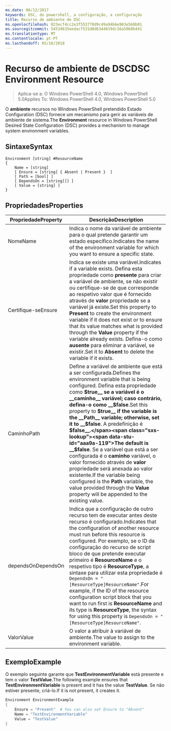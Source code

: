 ```yaml
---
ms.date: 06/12/2017
keywords: DSC, do powershell, a configuração, a configuração
title: Recurso de ambiente de DSC
ms.openlocfilehash: 023ecf4cc2e3f553770d9c49a94b6e903e560b01
ms.sourcegitcommit: 54534635eedacf531d8d6344019dc16a50b8b441
ms.translationtype: MT
ms.contentlocale: pt-PT
ms.lasthandoff: 05/16/2018
---
```

# <a name="dsc-environment-resource"></a><span data-ttu-id="aaa9a-103">Recurso de ambiente de DSC</span><span class="sxs-lookup"><span data-stu-id="aaa9a-103">DSC Environment Resource</span></span>

> <span data-ttu-id="aaa9a-104">Aplica-se a: O Windows PowerShell 4.0, Windows PowerShell 5.0</span><span class="sxs-lookup"><span data-stu-id="aaa9a-104">Applies To: Windows PowerShell 4.0, Windows PowerShell 5.0</span></span>

<span data-ttu-id="aaa9a-105">O __ambiente__ recursos no Windows PowerShell pretendido Estado Configuration (DSC) fornece um mecanismo para gerir as variáveis de ambiente de sistema.</span><span class="sxs-lookup"><span data-stu-id="aaa9a-105">The __Environment__ resource in Windows PowerShell Desired State Configuration (DSC) provides a mechanism to manage system environment variables.</span></span>

## <a name="syntax"></a><span data-ttu-id="aaa9a-106">Sintaxe</span><span class="sxs-lookup"><span data-stu-id="aaa9a-106">Syntax</span></span>
``` mof
Environment [string] #ResourceName
{
    Name = [string]
    [ Ensure = [string] { Absent | Present }  ]
    [ Path = [bool] ]
    [ DependsOn = [string[]] ]
    [ Value = [string] ]
}
```

## <a name="properties"></a><span data-ttu-id="aaa9a-107">Propriedades</span><span class="sxs-lookup"><span data-stu-id="aaa9a-107">Properties</span></span>

|  <span data-ttu-id="aaa9a-108">Propriedade</span><span class="sxs-lookup"><span data-stu-id="aaa9a-108">Property</span></span>  |  <span data-ttu-id="aaa9a-109">Descrição</span><span class="sxs-lookup"><span data-stu-id="aaa9a-109">Description</span></span>   |
|---|---|
| <span data-ttu-id="aaa9a-110">Nome</span><span class="sxs-lookup"><span data-stu-id="aaa9a-110">Name</span></span>| <span data-ttu-id="aaa9a-111">Indica o nome da variável de ambiente para o qual pretende garantir um estado específico.</span><span class="sxs-lookup"><span data-stu-id="aaa9a-111">Indicates the name of the environment variable for which you want to ensure a specific state.</span></span>|
| <span data-ttu-id="aaa9a-112">Certifique-se</span><span class="sxs-lookup"><span data-stu-id="aaa9a-112">Ensure</span></span>| <span data-ttu-id="aaa9a-113">Indica se existe uma variável.</span><span class="sxs-lookup"><span data-stu-id="aaa9a-113">Indicates if a variable exists.</span></span> <span data-ttu-id="aaa9a-114">Defina esta propriedade como __presente__ para criar a variável de ambiente, se não existir ou certifique-se de que corresponde ao respetivo valor que é fornecido através de __valor__ propriedade se a variável já existe.</span><span class="sxs-lookup"><span data-stu-id="aaa9a-114">Set this property to __Present__ to create the environment variable if it does not exist or to ensure that its value matches what is provided through the __Value__ property if the variable already exists.</span></span> <span data-ttu-id="aaa9a-115">Defina-o como __ausente__ para eliminar a variável, se existir.</span><span class="sxs-lookup"><span data-stu-id="aaa9a-115">Set it to __Absent__ to delete the variable if it exists.</span></span>|
| <span data-ttu-id="aaa9a-116">Caminho</span><span class="sxs-lookup"><span data-stu-id="aaa9a-116">Path</span></span>| <span data-ttu-id="aaa9a-117">Define a variável de ambiente que está a ser configurada.</span><span class="sxs-lookup"><span data-stu-id="aaa9a-117">Defines the environment variable that is being configured.</span></span> <span data-ttu-id="aaa9a-118">Defina esta propriedade como __$true__ se a variável é o __caminho__ variável; caso contrário, defina-o como __$false__.</span><span class="sxs-lookup"><span data-stu-id="aaa9a-118">Set this property to __$true__ if the variable is the __Path__ variable; otherwise, set it to __$false__.</span></span> <span data-ttu-id="aaa9a-119">A predefinição é __$false__.</span><span class="sxs-lookup"><span data-stu-id="aaa9a-119">The default is __$false__.</span></span> <span data-ttu-id="aaa9a-120">Se a variável que está a ser configurada é o __caminho__ variável, o valor fornecido através de __valor__ propriedade será anexada ao valor existente.</span><span class="sxs-lookup"><span data-stu-id="aaa9a-120">If the variable being configured is the __Path__ variable, the value provided through the __Value__ property will be appended to the existing value.</span></span>|
| <span data-ttu-id="aaa9a-121">dependsOn</span><span class="sxs-lookup"><span data-stu-id="aaa9a-121">DependsOn</span></span> | <span data-ttu-id="aaa9a-122">Indica que a configuração de outro recurso tem de executar antes deste recurso é configurado.</span><span class="sxs-lookup"><span data-stu-id="aaa9a-122">Indicates that the configuration of another resource must run before this resource is configured.</span></span> <span data-ttu-id="aaa9a-123">Por exemplo, se o ID da configuração do recurso de script bloco de que pretende executar primeiro é __ResourceName__ e o respetivo tipo é __ResourceType__, a sintaxe para utilizar esta propriedade é `DependsOn = "[ResourceType]ResourceName"`.</span><span class="sxs-lookup"><span data-stu-id="aaa9a-123">For example, if the ID of the resource configuration script block that you want to run first is __ResourceName__ and its type is __ResourceType__, the syntax for using this property is `DependsOn = "[ResourceType]ResourceName"`.</span></span>|
| <span data-ttu-id="aaa9a-124">Valor</span><span class="sxs-lookup"><span data-stu-id="aaa9a-124">Value</span></span>| <span data-ttu-id="aaa9a-125">O valor a atribuir à variável de ambiente.</span><span class="sxs-lookup"><span data-stu-id="aaa9a-125">The value to assign to the environment variable.</span></span>|

## <a name="example"></a><span data-ttu-id="aaa9a-126">Exemplo</span><span class="sxs-lookup"><span data-stu-id="aaa9a-126">Example</span></span>

<span data-ttu-id="aaa9a-127">O exemplo seguinte garante que __TestEnvironmentVariable__ está presente e tem o valor __TestValue__.</span><span class="sxs-lookup"><span data-stu-id="aaa9a-127">The following example ensures that __TestEnvironmentVariable__ is present and it has the value __TestValue__.</span></span> <span data-ttu-id="aaa9a-128">Se não estiver presente, criá-lo.</span><span class="sxs-lookup"><span data-stu-id="aaa9a-128">If it is not present, it creates it.</span></span>

```powershell
Environment EnvironmentExample
{
    Ensure = "Present"  # You can also set Ensure to "Absent"
    Name = "TestEnvironmentVariable"
    Value = "TestValue"
}
```